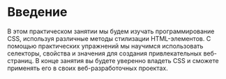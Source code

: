 # Введение

В этом практическом занятии мы будем изучать программирование CSS, используя различные методы стилизации HTML-элементов. С помощью практических упражнений мы научимся использовать селекторы, свойства и значения для создания привлекательных веб-страниц. В конце занятия вы будете уверенно владеть CSS и сможете применять его в своих веб-разработочных проектах.
